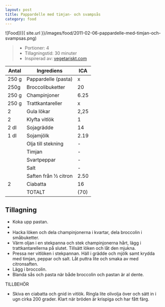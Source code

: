 ```yaml
---
layout: post
title: Pappardelle med timjan- och svampsås
category: food
---
```


![Food]({{ site.url }}/images/food/2011-02-06-pappardelle-med-timjan-och-svampsas.png)

>* Portioner: 4
>* Tillagningstid: 30 minuter
>* Inspirerad av: [vegetariskt.com](http://www.vegetariskt.com/visarecept.asp?ReceptID=2425 "vegetariskt.com")

Antal | Ingrediens                | ICA
----- | ------------------------- | ---
250 g | Pappardelle (pasta)       | x
250g  | Broccolibuketter          | 20
250 g | Champinjoner              | 6.25
250 g | Trattkantareller          | x
2     | Gula lökar                | 2,25
2     | Klyfta vitlök             | 1
2 dl  | Sojagrädde                | 14
1 dl  | Sojamjölk                 | 2.19
      | Olja till stekning        | -
      | Timjan                    | -
      | Svartpeppar               | -
      | Salt                      | -
      | Saften från ½ citron      | 2.50
2     | Ciabatta                  | 16
      | TOTALT                    | (70)

Tillagning
----------
* Koka upp pastan.
*
* Hacka löken och dela champinjonerna i kvartar, dela broccolin i småbuketter.
* Värm oljan i en stekpanna och stek champinjonerna hårt, lägg i
  trattkantarellerna på slutet. Tillsätt löken och låt den mjukna.
* Pressa ner vitlöken i stekpannan. Häll i grädde och mjölk samt krydda med
  timjan, peppar och salt. Låt puttra lite och smaka av med citronsaften.
* Lägg i broccolin.
* Blanda sås och pasta när både broccolin och pastan är al dente.

TILLBEHÖR

* Skiva en ciabatta och gnid in vitlök. Ringla lite olivolja över och
  sätt in i ugn cirka 200 grader. Klart när bröden är krispiga och har
  fått färg.
